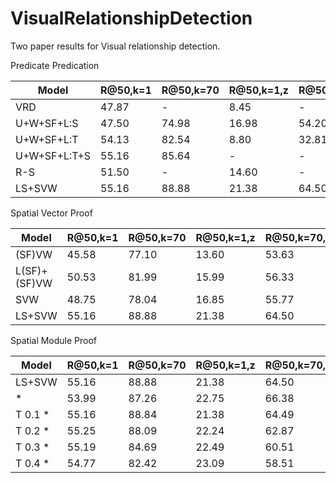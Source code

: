 # VisualRelationshipDetection
Two paper results for Visual relationship detection. 


Predicate Predication

| Model         | R@50,k=1      | R@50,k=70     | R@50,k=1,z    | R@50,k=70,z   |
| ------------- | ------------- | ------------- | ------------- | ------------- |
| VRD           | 47.87         | -             | 8.45          | -             |
| U+W+SF+L:S    | 47.50         | 74.98         | 16.98         | 54.20         |
| U+W+SF+L:T    | 54.13         | 82.54         | 8.80          | 32.81         |
| U+W+SF+L:T+S  | 55.16         | 85.64         | -             | -             |
| R-S           | 51.50         | -             | 14.60         | -             |
| LS+SVW        | 55.16         | 88.88         | 21.38         | 64.50         |

Spatial Vector Proof

| Model         | R@50,k=1      | R@50,k=70     | R@50,k=1,z    | R@50,k=70,z   |
| ------------- | ------------- | ------------- | ------------- | ------------- |
| (SF)VW        | 45.58         | 77.10         | 13.60         | 53.63         |
| L(SF)+(SF)VW  | 50.53         | 81.99         | 15.99         | 56.33         |
| SVW           | 48.75         | 78.04         | 16.85         | 55.77         |
| LS+SVW        | 55.16         | 88.88         | 21.38         | 64.50         |

Spatial Module Proof

| Model         | R@50,k=1      | R@50,k=70     | R@50,k=1,z    | R@50,k=70,z   |
| ------------- | ------------- | ------------- | ------------- | ------------- |
| LS+SVW        | 55.16         | 88.88         | 21.38         | 64.50         |
| *             | 53.99         | 87.26         | 22.75         | 66.38         |
| T 0.1 *       | 55.16         | 88.84         | 21.38         | 64.49         |
| T 0.2 *       | 55.25         | 88.09         | 22.24         | 62.87         |
| T 0.3 *       | 55.19         | 84.69         | 22.49         | 60.51         |
| T 0.4 *       | 54.77         | 82.42         | 23.09         | 58.51         |

